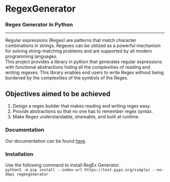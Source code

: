 # RegexGenerator
### Regex Generator In Python
---

Regular expressions (Regex) are patterns that match character combinations in strings. 
Regexes can be utilized as a powerful mechanism for solving string-matching problems and are supported by all modern programming languages. <br>
This project provides a library in python that generates regular expressions with functional abstractions hiding all the complexities of reading and writing regexes. 
This library enables end users to write Regex without being burdened by the complexities of the symbols of the Regex.

## Objectives aimed to be achieved 
1. Design a regex builder that makes reading and writing regex easy.
2. Provide abstractions so that no one has to remember regex syntax.
3. Make Regex understandable, shareable, and built at runtime.

### Documentation
Our documentation can be found [here](https://sms-org.github.io/RegexGenerator/regex.html).

### Installation
Use the following command to install RegEx Generator.<br>
`python3 -m pip install --index-url https://test.pypi.org/simple/ --no-deps regexgenerator`
